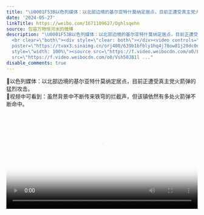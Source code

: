 ```yaml
---
title: "\U0001F53B以色列媒体：以北部边境的基尔亚特什莫纳定居点，目前正遭受真主党火箭弹的猛烈攻击。\U0001F53B视频中可看到：虽然背景中不断传来铁穹的拦截声，但该镇依然有多处..."
date: '2024-05-27'
linkTitle: https://weibo.com/1671109627/Oghlsqehn
source: 包容万物恒河水的微博
description: "\U0001F53B以色列媒体：以北部边境的基尔亚特什莫纳定居点，目前正遭受真主党火箭弹的猛烈攻击。<br>\U0001F53B视频中可看到：虽然背景中不断传来铁穹的拦截声，但该镇依然有多处火箭弹不断命中。
  <br clear=\"both\"><div style=\"clear: both\"></div><video controls=\"controls\"
  poster=\"https://tvax3.sinaimg.cn/orj480/639b1bfbly1hq4j78ow81j20dc0nkdh4.jpg\"
  style=\"width: 100%\"><source src=\"https://f.video.weibocdn.com/o0/LWmEqa0clx08fbWqkVRS010412003jWM0E010.mp4?label=mp4_hd&amp;template=480x848.24.0&amp;ori=0&amp;ps=1CwnkDw1GXwCQx&amp;Expires=1716851027&amp;ssig=VkEwAhBja3&amp;KID=unistore,video\"><source
  src=\"https://f.video.weibocdn.com/o0/Vsh50JB1l ..."
disable_comments: true
---
```

🔻以色列媒体：以北部边境的基尔亚特什莫纳定居点，目前正遭受真主党火箭弹的猛烈攻击。<br>🔻视频中可看到：虽然背景中不断传来铁穹的拦截声，但该镇依然有多处火箭弹不断命中。 <br clear="both"><div style="clear: both"></div><video controls="controls" poster="https://tvax3.sinaimg.cn/orj480/639b1bfbly1hq4j78ow81j20dc0nkdh4.jpg" style="width: 100%"><source src="https://f.video.weibocdn.com/o0/LWmEqa0clx08fbWqkVRS010412003jWM0E010.mp4?label=mp4_hd&amp;template=480x848.24.0&amp;ori=0&amp;ps=1CwnkDw1GXwCQx&amp;Expires=1716851027&amp;ssig=VkEwAhBja3&amp;KID=unistore,video"><source src="https://f.video.weibocdn.com/o0/Vsh50JB1l ...